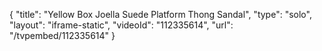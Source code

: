 {
    "title": "Yellow Box Joella Suede Platform Thong Sandal",
    "type": "solo",
    "layout": "iframe-static",
    "videoId": "112335614",
    "url": "\/tvpembed\/112335614"
}